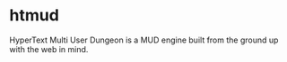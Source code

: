 htmud
=====

HyperText Multi User Dungeon is a MUD engine built from the ground up with the web in mind.
